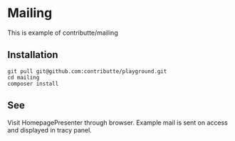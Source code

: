 # Mailing

This is example of contributte/mailing

## Installation

```
git pull git@github.com:contributte/playground.git
cd mailing
composer install
```

## See

Visit HomepagePresenter through browser. Example mail is sent on access and displayed in tracy panel.
